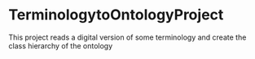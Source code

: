 # TerminologytoOntologyProject
This project reads a digital version of some terminology and create the class hierarchy of the ontology
